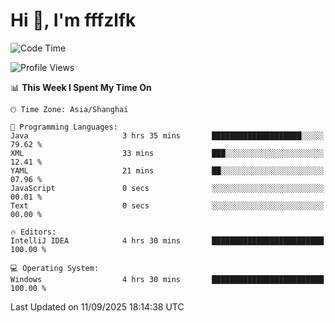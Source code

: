 # Hi 👋, I'm fffzlfk

<!--START_SECTION:waka-->
![Code Time](http://img.shields.io/badge/Code%20Time-1%2C375%20hrs%2054%20mins-blue)

![Profile Views](http://img.shields.io/badge/Profile%20Views-0-blue)

📊 **This Week I Spent My Time On** 

```text
🕑︎ Time Zone: Asia/Shanghai

💬 Programming Languages: 
Java                     3 hrs 35 mins       ████████████████████░░░░░   79.62 % 
XML                      33 mins             ███░░░░░░░░░░░░░░░░░░░░░░   12.41 % 
YAML                     21 mins             ██░░░░░░░░░░░░░░░░░░░░░░░   07.96 % 
JavaScript               0 secs              ░░░░░░░░░░░░░░░░░░░░░░░░░   00.01 % 
Text                     0 secs              ░░░░░░░░░░░░░░░░░░░░░░░░░   00.00 % 

🔥 Editors: 
IntelliJ IDEA            4 hrs 30 mins       █████████████████████████   100.00 % 

💻 Operating System: 
Windows                  4 hrs 30 mins       █████████████████████████   100.00 % 
```


 Last Updated on 11/09/2025 18:14:38 UTC
<!--END_SECTION:waka-->
